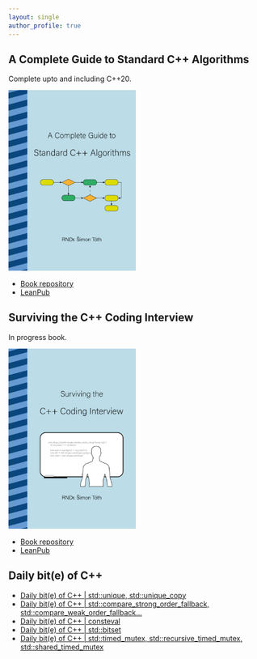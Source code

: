 ```yaml
---
layout: single
author_profile: true
---
```


## A Complete Guide to Standard C++ Algorithms

Complete upto and including C++20.

[<img src="assets/images/book_algorithms_cover.png" width="50%">](https://leanpub.com/cpp-algorithms-guide)

- [Book repository](https://github.com/HappyCerberus/book-cpp-algorithms)
- [LeanPub](https://leanpub.com/cpp-algorithms-guide)

## Surviving the C++ Coding Interview

In progress book.

[<img src="assets/images/book_coding_interview_cover.png" width="50%">](https://leanpub.com/cpp-coding-interview)

- [Book repository](https://leanpub.com/cpp-coding-interview)
- [LeanPub](https://leanpub.com/cpp-coding-interview)

## Daily bit(e) of C++

<ul>
<!-- SUBSTACK:START --><li><a href="https://medium.com/@simontoth/daily-bit-e-of-c-std-unique-std-unique-copy-13cedc032539?source=rss-1e1de1006a93------2">Daily bit&lpar;e&rpar; of C++ | std::unique, std::unique_copy</a></li><li><a href="https://medium.com/@simontoth/daily-bit-e-of-c-std-compare-strong-order-fallback-std-compare-weak-order-fallback-b3367d7d6658?source=rss-1e1de1006a93------2">Daily bit&lpar;e&rpar; of C++ | std::compare_strong_order_fallback, std::compare_weak_order_fallback…</a></li><li><a href="https://medium.com/@simontoth/daily-bit-e-of-c-consteval-9326db28f3d5?source=rss-1e1de1006a93------2">Daily bit&lpar;e&rpar; of C++ | consteval</a></li><li><a href="https://medium.com/@simontoth/daily-bit-e-of-c-std-bitset-cffe30f8d89e?source=rss-1e1de1006a93------2">Daily bit&lpar;e&rpar; of C++ | std::bitset</a></li><li><a href="https://medium.com/@simontoth/daily-bit-e-of-c-std-timed-mutex-std-recursive-timed-mutex-std-shared-timed-mutex-3e997a6f2f63?source=rss-1e1de1006a93------2">Daily bit&lpar;e&rpar; of C++ | std::timed_mutex, std::recursive_timed_mutex, std::shared_timed_mutex</a></li><!-- SUBSTACK:END -->
</ul>